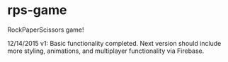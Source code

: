 # rps-game

RockPaperScissors game!

12/14/2015
v1: Basic functionality completed. Next version should include more styling, animations, and multiplayer functionality via Firebase.
